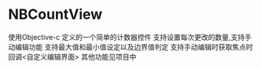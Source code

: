 # NBCountView
使用Objective-c 定义的一个简单的计数器控件
支持设置每次更改的数量<stepValue>,支持手动编辑功能
支持最大值和最小值设定以及边界值判定
支持手动编辑时获取焦点时回调<自定义编辑界面>
其他功能见项目中
